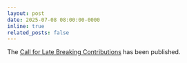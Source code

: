 ```yaml
---
layout: post
date: 2025-07-08 08:00:00-0000
inline: true
related_posts: false
---
```


The [Call for Late Breaking Contributions](/CfPosters) has been published.
